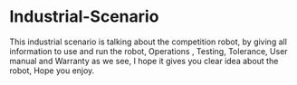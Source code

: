 # Industrial-Scenario
This industrial scenario is talking about the competition robot, by giving all information to use and run the robot, Operations , Testing, Tolerance, User manual and Warranty as we see, I hope it gives you clear idea about the robot, Hope you enjoy.
